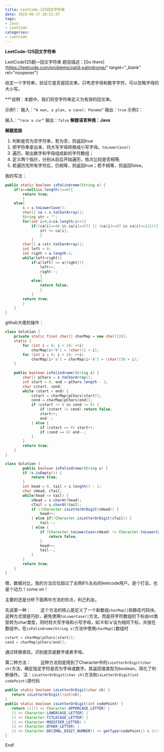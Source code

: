 ```yaml
---
title: LeetCode-125回文字符串
date: 2019-06-17 18:51:47
tags:
- Java
- LeetCode
categories:
- LeetCode
---
```


**LeetCode-125回文字符串**

<!--more-->

LeetCode125题—回文字符串
    题目描述：[Go there](https://leetcode.com/problems/valid-palindrome/" target="_blank" rel="noopener")

给定一个字符串，验证它是否是回文串，只考虑字母和数字字符，可以忽略字母的大小写。

***说明：本题中，我们将空字符串定义为有效的回文串。

示例1：
输入：`“A man, a plan, a canal: Panama”`
输出：`true`
示例2：

输入：`“race a car”`
输出：`false`
**解题语言种类：Java**

**解题思路**

1. 判断是否为空字符串，若为空，则返回true
2. 把字符串拿出来，将大写字母转换成小写字母。`toLowerCase()`
3. 遍历，取出数字和字母组成新的字符数组；
4. 定义两个指针，分别从前后开始遍历，依次比较是否相等;
5. 若遍历完所有字符后，仍相等，则返回true；若不相等，则返回false。

我的写法：

```java
public static boolean isPalindrome(String s) {
	if(s==null&&s.length()==0){
		return true;
		}
	else{
		s = s.toLowerCase();
		char[] ca = s.toCharArray();
		String str = "";
		for(int i=0;i<ca.length;i++){
			if((ca[i]>=48 && ca[i]<=57) || (ca[i]>=97 && ca[i]<=122)){
				str += ca[i];
				}
			}
		char[] a =str.toCharArray();
		int left = 0;
		int right = a.length-1;
		while(left<right){
			if(a[left] == a[right]){
				left++;
				right--;
				}
			else{
				return false;
				}
			}
		return true;
		}
	}
}
```

github大佬的操作：

```java
class Solution {
    private static final char[] charMap = new char[128];
    static {
        for (int i = 0; i < 10; ++i) 
            charMap[i+'0'] = (char)(1 + i);
        for (int i = 0; i < 26; ++i)
            charMap[i+'a'] = charMap[i+'A'] = (char)(50 + i);
    }
    
    public boolean isPalindrome(String s) {
        char[] pChars = s.toCharArray();
        int start = 0, end = pChars.length - 1;
        char cstart, cend;
        while (start < end) {
            cstart = charMap[pChars[start]];
            cend = charMap[pChars[end]];
            if (cstart != 0 && cend != 0) {
                if (cstart != cend) return false;
                start++;
                end--;
            } else {
                if (cstart == 0) start++;
                if (cend == 0) end--;
            }
        }
        return true;
    }
}
```

```java
class Solution {
        public boolean isPalindrome(String s) {
        if (s.isEmpty()) {
        	return true;
        }
        int head = 0, tail = s.length() - 1;
        char cHead, cTail;
        while(head <= tail) {
        	cHead = s.charAt(head);
        	cTail = s.charAt(tail);
        	if (!Character.isLetterOrDigit(cHead)) {
        		head++;
        	} else if(!Character.isLetterOrDigit(cTail)) {
        		tail--;
        	} else {
        		if (Character.toLowerCase(cHead) != Character.toLowerCase(cTail)) {
        			return false;
        		}
        		head++;
        		tail--;
        	}
        }
        return true;
    }
}
```

嗯，数据对比，我的方法仅仅超过了全网8%左右的leetcode用户。是个打击，也是个动力！come on！

主要的还是分析下面两中方法的优点，利己利友。

先说第一种：
  这个方法的核心是定义了一个新数组`charMap[]`和静态代码块。这种方式很是巧妙，避免使用`toLowerCase()`方法，而是将字符数组的下标由int类型转为char类型，同时将大写字母和小写字母，如’A’和’a’设为相同下标，并放在数组中。在`isPalindrome(String s)`方法中使用`charMap[]`数组时

```java
cstart = charMap[pChars[start]];
cend = charMap[pChars[end]];
```

通过转换查找，识别是否是数字或者字母。

第二种方法：
  这种方法则是用到了Character中的`isLetterOrDigit(char ch)`方法，确定指定字符是否为字母或数字。其返回值类型为boolean，简化了判断操作。
注：`isLetterOrDigit(char ch)`方法和`isLetterOrDigit(int codePoint)`源代码

```java
public static boolean isLetterOrDigit(char ch) {
   return isLetterOrDigit((int)ch);
}
public static boolean isLetterOrDigit(int codePoint) {
   return ((((1 << Character.UPPERCASE_LETTER) |
   (1 << Character.LOWERCASE_LETTER) |
   (1 << Character.TITLECASE_LETTER) |
   (1 << Character.MODIFIER_LETTER) |
   (1 << Character.OTHER_LETTER) |
   (1 << Character.DECIMAL_DIGIT_NUMBER)) >> getType(codePoint)) & 1)!= 0;
}
```

End!